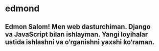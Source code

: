 # edmond
## Edmon  Salom! Men web dasturchiman. Django va JavaScript bilan ishlayman. Yangi loyihalar ustida ishlashni va o‘rganishni yaxshi ko‘raman.
